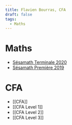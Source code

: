 ```yaml
---
title: Flavien Bourras, CFA
draft: false
tags: 
  - Maths
---
```




# Maths

- [Sésamath Terminale 2020](https://manuel.sesamath.net/numerique/index.php?ouvrage=mstsspe_2020&page_gauche=2)
- [Sésamath Première 2019](https://manuel.sesamath.net/numerique/index.php?ouvrage=ms1spe_2019&page_gauche=2)



# CFA

- [[CFA]]
- [[CFA Level 1]]
- [[CFA Level 2]]
- [[CFA Level 3]]
